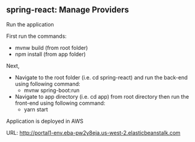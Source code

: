 ## spring-react: Manage Providers

Run the application

First run the commands:
- mvnw build (from root folder)
- npm install (from app folder)

Next,

- Navigate to the root folder (i.e. cd spring-react) and run the back-end using following command:
    - mvnw spring-boot:run
- Navigate to app directory (i.e. cd app) from root directory then run the front-end using following command:
    - yarn start

Application is deployed in AWS

URL: http://portal1-env.eba-pw2y8eja.us-west-2.elasticbeanstalk.com

